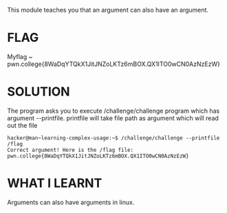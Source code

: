 
This module teaches you that an argument can also have an argument.

# FLAG

Myflag ~ pwn.college{8WaDqYTQkX1JitJNZoLKTz6mBOX.QX1ITO0wCN0AzNzEzW}


# SOLUTION

The program asks you to execute /challenge/challenge program which has argument --printfile.
printfile will take file path as argument which will read out the file

```
hacker@man~learning-complex-usage:~$ /challenge/challenge --printfile /flag
Correct argument! Here is the /flag file:
pwn.college{8WaDqYTQkX1JitJNZoLKTz6mBOX.QX1ITO0wCN0AzNzEzW}
```


# WHAT I LEARNT

Arguments can also have arguments in linux.